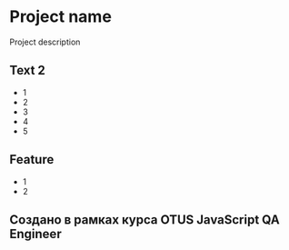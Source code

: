 # Project name

Project description
## Text 2
- 1
- 2
- 3
- 4 
- 5

## Feature 
- 1
- 2

## Создано в рамках курса OTUS JavaScript QA Engineer